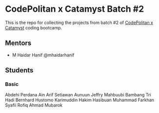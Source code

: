 # CodePolitan x Catamyst Batch #2

This is the repo for collecting the projects from batch #2 of [CodePolitan x Catamyst](https://catamyst.codepolitan.com) coding bootcamp.

## Mentors

- M Haidar Hanif @mhaidarhanif

## Students

### Basic

Abdehi Perdana Ain
Arif Setiawan
Aunuun Jeffry Mahbuubi
Bambang Tri Hadi
Bernhard Hustomo
Karimuddin Hakim Hasibuan
Muhammad Farkhan Syafii
Rofiq Ahmad Mubarok
